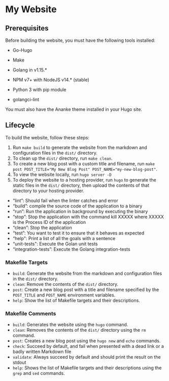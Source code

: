 # My Website

## Prerequisites

Before building the website, you must have the following tools installed:

- Go-Hugo
- Make

- Golang in v1.15.*
- NPM v7+ with NodeJS v14.* (stable)
- Python 3 with pip module
- golangci-lint

You must also have the Ananke theme installed in your Hugo site.

## Lifecycle

To build the website, follow these steps:

1. Run `make build` to generate the website from the markdown and configuration
files in the `dist/` directory.
2. To clean up the `dist/` directory, run `make clean`.
3. To create a new blog post with a custom title and filename, run `make post
POST_TITLE="My New Blog Post" POST_NAME="my-new-blog-post"`.
4. To view the website locally, run `hugo server -D`
5. To deploy the website to a hosting provider, run `hugo` to generate the
static files in the `dist/` directory, then upload the contents of that
directory to your hosting provider.

- “lint”: Should fail when the linter catches and error
- “build”: compile the source code of the application to a binary
- “run”: Run the application in background by executing the binary
- “stop”: Stop the application with the command kill XXXXX where XXXXX
   is the Process ID of the application
- “clean”: Stop the application
- “test”: You want to test it to ensure that it behaves as expected
- “help": Print a list of all the goals with a sentence
- “unit-tests": Execute the Golan unit tests
- “integration-tests”: Execute the Golang integration-tests

### Makefile Targets

- `build`: Generate the website from the markdown and
configuration files in the `dist/` directory.
- `clean`: Remove the contents of the `dist/` directory.
- `post`: Create a new blog post with a title and filename specified by the
`POST_TITLE` and `POST_NAME` environment variables.
- `help`: Show the list of Makefile targets and their descriptions.

### Makefile Comments

- `build`: Generates the website using the `hugo` command.
- `clean`: Removes the contents of the `dist/`
            directory using the `rm` command.
- `post`: Creates a new blog post using the `hugo new` and `echo` commands.
- `check`: Succeed by default, and fail when presented with a dead link or
            a badly written Markdown file
- `validate`: Always succeed by default and should
            print the result on the stdout
- `help`: Shows the list of Makefile targets and their descriptions
            using the `grep` and `sed` commands.
